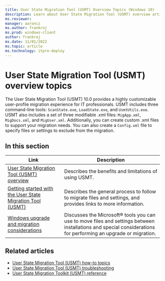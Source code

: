 ```yaml
---
title: User State Migration Tool (USMT) Overview Topics (Windows 10)
description: Learn about User State Migration Tool (USMT) overview articles that describe USMT as a highly customizable user-profile migration experience for IT professionals.
ms.reviewer: 
manager: aaroncz
ms.author: frankroj
ms.prod: windows-client
author: frankroj
ms.date: 11/01/2022
ms.topic: article
ms.technology: itpro-deploy
---
```


# User State Migration Tool (USMT) overview topics

The User State Migration Tool (USMT) 10.0 provides a highly customizable user-profile migration experience for IT professionals. USMT includes three command-line tools: `ScanState.exe`, `LoadState.exe`, and `UsmtUtils.exe`. USMT also includes a set of three modifiable .xml files: `MigApp.xml`, `MigDocs.xml`, and `MigUser.xml`. Additionally, you can create custom .xml files to support your migration needs. You can also create a `Config.xml` file to specify files or settings to exclude from the migration.

## In this section

| Link | Description |
|------ |----------- |
|[User State Migration Tool (USMT) overview](usmt-overview.md)|Describes the benefits and limitations of using USMT.|
|[Getting started with the User State Migration Tool (USMT)](getting-started-with-the-user-state-migration-tool.md)|Describes the general process to follow to migrate files and settings, and provides links to more information.|
|[Windows upgrade and migration considerations](../upgrade/windows-upgrade-and-migration-considerations.md)|Discusses the Microsoft® tools you can use to move files and settings between installations and special considerations for performing an upgrade or migration.|

## Related articles

- [User State Migration Tool (USMT) how-to topics](usmt-how-to.md)
- [User State Migration Tool (USMT) troubleshooting](usmt-troubleshooting.md)
- [User State Migration Toolkit (USMT) reference](usmt-reference.md)
